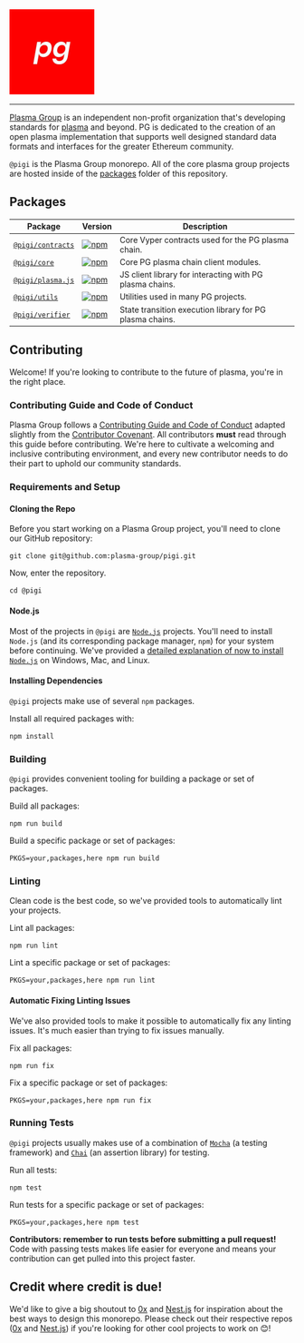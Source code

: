 <img src="https://github.com/plasma-group/branding/blob/master/logos/pg-logo-red.png" width="150px" >

---

[Plasma Group](https://plasma.group/) is an independent non-profit organization that's developing standards for [plasma](https://plasma.io) and beyond.
PG is dedicated to the creation of an open plasma implementation that supports well designed standard data formats and interfaces for the greater Ethereum community.

`@pigi` is the Plasma Group monorepo.
All of the core plasma group projects are hosted inside of the [packages](https://github.com/plasma-group/pigi/tree/master/packages) folder of this repository.

## Packages

| Package                                                             | Version                                                                                                                                     | Description                                                                                                                                            |
| ------------------------------------------------------------------- | ------------------------------------------------------------------------------------------------------------------------------------------- | ------------------------------------------------------------------------------------------------------------------------------------------------------ |
| [`@pigi/contracts`](/packages/contracts)                            | [![npm](https://img.shields.io/npm/v/@pigi/contracts.svg)](https://www.npmjs.com/package/@pigi/contracts)                                       | Core Vyper contracts used for the PG plasma chain.
| [`@pigi/core`](/packages/core)                                      | [![npm](https://img.shields.io/npm/v/@pigi/core.svg)](https://www.npmjs.com/package/@pigi/core)                                                  | Core PG plasma chain client modules.
| [`@pigi/plasma.js`](/packages/plasma.js)                            | [![npm](https://img.shields.io/npm/v/@pigi/plasma.js.svg)](https://www.npmjs.com/package/@pigi/plasma.js)                                       | JS client library for interacting with PG plasma chains.
| [`@pigi/utils`](/packages/utils)                                    | [![npm](https://img.shields.io/npm/v/@pigi/utils.svg)](https://www.npmjs.com/package/@pigi/utils)                                           | Utilities used in many PG projects.
| [`@pigi/verifier`](/packages/verifier)                              | [![npm](https://img.shields.io/npm/v/@pigi/verifier.svg)](https://www.npmjs.com/package/@pigi/verifier)                                        | State transition execution library for PG plasma chains.

## Contributing
Welcome! If you're looking to contribute to the future of plasma, you're in the right place.

### Contributing Guide and Code of Conduct
Plasma Group follows a [Contributing Guide and Code of Conduct](https://github.com/plasma-group/pigi/blob/master/.github/CONTRIBUTING.md) adapted slightly from the [Contributor Covenant](https://www.contributor-covenant.org/version/1/4/code-of-conduct.html).
All contributors **must** read through this guide before contributing.
We're here to cultivate a welcoming and inclusive contributing environment, and every new contributor needs to do their part to uphold our community standards.

### Requirements and Setup
#### Cloning the Repo
Before you start working on a Plasma Group project, you'll need to clone our GitHub repository:

```
git clone git@github.com:plasma-group/pigi.git
```

Now, enter the repository.

```
cd @pigi
```

#### Node.js
Most of the projects in `@pigi` are [`Node.js`](https://nodejs.org/en/) projects.
You'll need to install `Node.js` (and its corresponding package manager, `npm`) for your system before continuing.
We've provided a [detailed explanation of now to install `Node.js`](https://plasma-core.readthedocs.io/en/latest/reference.html#installing-node-js) on Windows, Mac, and Linux.

#### Installing Dependencies
`@pigi` projects make use of several `npm` packages.

Install all required packages with:

```
npm install
```

### Building
`@pigi` provides convenient tooling for building a package or set of packages.

Build all packages:

```
npm run build
```

Build a specific package or set of packages:

```
PKGS=your,packages,here npm run build
```

### Linting
Clean code is the best code, so we've provided tools to automatically lint your projects.

Lint all packages:

```
npm run lint
```

Lint a specific package or set of packages:

```
PKGS=your,packages,here npm run lint
```

#### Automatic Fixing Linting Issues
We've also provided tools to make it possible to automatically fix any linting issues.
It's much easier than trying to fix issues manually.

Fix all packages:

```
npm run fix
```

Fix a specific package or set of packages:

```
PKGS=your,packages,here npm run fix
```

### Running Tests
`@pigi` projects usually makes use of a combination of [`Mocha`](https://mochajs.org/) (a testing framework) and [`Chai`](https://www.chaijs.com/) (an assertion library) for testing.

Run all tests:

```
npm test
```

Run tests for a specific package or set of packages:

```
PKGS=your,packages,here npm test
```

**Contributors: remember to run tests before submitting a pull request!**
Code with passing tests makes life easier for everyone and means your contribution can get pulled into this project faster.

## Credit where credit is due!
We'd like to give a big shoutout to [0x](https://0x.org/) and [Nest.js](https://nestjs.com/) for inspiration about the best ways to design this monorepo.
Please check out their respective repos ([0x](https://github.com/0xProject/0x-monorepo) and [Nest.js](https://github.com/nestjs/nest)) if you're looking for other cool projects to work on :blush:!
